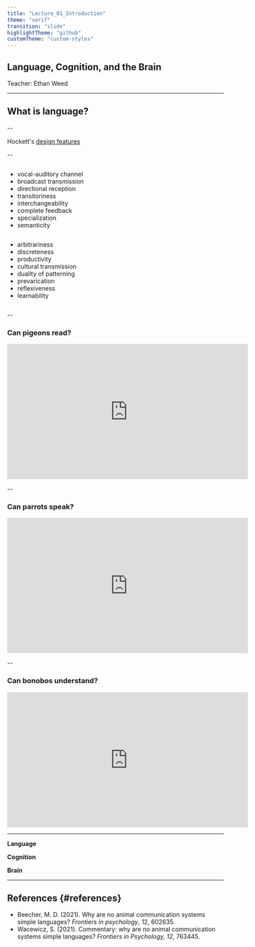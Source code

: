 ```yaml
---
title: "Lecture_01_Introduction"
theme: "serif"
transition: "slide"
highlightTheme: "github"
customTheme: "custom-styles"
---
```


## Language, Cognition, and the Brain

Teacher: Ethan Weed

---

## What is language?

--

Hockett's [design features](https://en.wikipedia.org/wiki/Hockett%27s_design_features)


--


<div class="two-columns">
<div class="column">

- <div class="fragment">vocal-auditory channel</div>
- <div class="fragment">broadcast transmission</div>
- <div class="fragment">directional reception</div>
- <div class="fragment">transitoriness</div>
- <div class="fragment">interchangeability</div>
- <div class="fragment">complete feedback</div>
- <div class="fragment">specialization</div>
- <div class="fragment">semanticity</div>

</div>


<div class="column">

- <div class="fragment">arbitrariness</div>
- <div class="fragment">discreteness</div>
- <div class="fragment">productivity</div>
- <div class="fragment">cultural transmission</div>
- <div class="fragment">duality of patterning</div>
- <div class="fragment">prevarication</div>
- <div class="fragment">reflexiveness</div>
- <div class="fragment">learnability</div>


</div>
</div>



--

### Can pigeons read?

<iframe width="560" height="315" src="https://www.youtube.com/embed/yhvaSEJtOV8" title="YouTube video player" frameborder="0" allow="accelerometer; autoplay; clipboard-write; encrypted-media; gyroscope; picture-in-picture" allowfullscreen></iframe>

--

### Can parrots speak?

<iframe width="560" height="315" src="https://www.youtube.com/embed/7yGOgs_UlEc" title="YouTube video player" frameborder="0" allow="accelerometer; autoplay; clipboard-write; encrypted-media; gyroscope; picture-in-picture" allowfullscreen></iframe>

--

### Can bonobos understand?

<iframe width="560" height="315" src="https://www.youtube.com/embed/2Dhc2zePJFE" title="YouTube video player" frameborder="0" allow="accelerometer; autoplay; clipboard-write; encrypted-media; gyroscope; picture-in-picture" allowfullscreen></iframe>


---

**Language**

**Cognition**

**Brain**

---


## References {#references}

- Beecher, M. D. (2021). Why are no animal communication systems simple languages? *Frontiers in psychology*, 12, 602635.
- Wacewicz, S. (2021). Commentary: why are no animal communication systems simple languages? *Frontiers in Psychology, 12*, 763445.